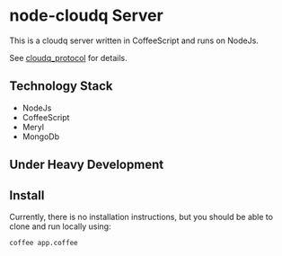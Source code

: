 # node-cloudq Server

This is a cloudq server written in CoffeeScript and runs on NodeJs.

See [cloudq_protocol](http://github.com/twilson63/cloudq_protocol) for details.

## Technology Stack

* NodeJs
* CoffeeScript
* Meryl
* MongoDb

## Under Heavy Development

## Install

Currently, there is no installation instructions, but you should be able
to clone and run locally using:

    coffee app.coffee

